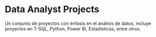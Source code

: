# Data Analyst Projects
Un conjunto de proyectos con énfasis en el análisis de datos, incluye proyectos en T-SQL, Python, Power BI, Estadísticas, entre otros.

